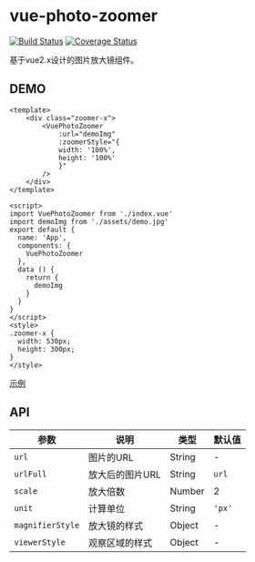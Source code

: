 # vue-photo-zoomer

[![Build Status](https://www.travis-ci.org/YuChenLi923/vue-photo-zoomer.svg?branch=master)](https://www.travis-ci.org/YuChenLi923/vue-photo-zoomer)
[![Coverage Status](https://coveralls.io/repos/github/YuChenLi923/vue-photo-zoomer/badge.svg?branch=master)](https://coveralls.io/github/YuChenLi923/vue-photo-zoomer?branch=master)

基于vue2.x设计的图片放大镜组件。


## DEMO

```vue
<template>
    <div class="zoomer-x">
        <VuePhotoZoomer
            :url="demoImg"
            :zoomerStyle="{
            width: '100%',
            height: '100%'
            }"
        />
    </div>
</template>

<script>
import VuePhotoZoomer from './index.vue'
import demoImg from './assets/demo.jpg'
export default {
  name: 'App',
  components: {
    VuePhotoZoomer
  },
  data () {
    return {
      demoImg
    }
  }
}
</script>
<style>
.zoomer-x {
  width: 530px;
  height: 300px;
}
</style>

```
[示例](https://yuchenli923.github.io/vue-photo-zoomer/demo/index.html)

## API


参数 | 说明 | 类型 | 默认值
--- | --- | --- | ---
 `url` | 图片的URL | String | -
 `urlFull` | 放大后的图片URL  | String | `url`
 `scale` | 放大倍数 | Number | 2
 `unit` | 计算单位 | String | `'px'`
 `magnifierStyle` | 放大镜的样式 | Object | -  
 `viewerStyle` | 观察区域的样式 | Object | -